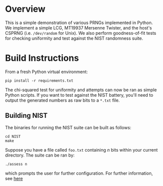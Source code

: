 # Overview
This is a simple demonstration of various PRNGs implemented in Python. We implement a simple LCG, MT19937 Mersenne Twister, and the host's CSPRNG (i.e. `/dev/random` for Unix). We also perform goodness-of-fit tests for checking uniformity and test against the NIST randomness suite.

# Build Instructions
From a fresh Python virtual environment:
```
pip install -r requirements.txt
```
The chi-squared test for uniformity and attempts can now be ran as simple Python scripts. If you want to test against the NIST battery, you'll need to output the generated numbers as raw bits to a `*.txt` file.
## Building NIST
The binaries for running the NIST suite can be built as follows:
```
cd NIST
make
```
Suppose you have a file called `foo.txt` containing $n$ bits within your current directory. The suite can be ran by:
```
./assess n
```
which prompts the user for further configuration. For further information, see [here](https://csrc.nist.gov/projects/random-bit-generation/documentation-and-software)



